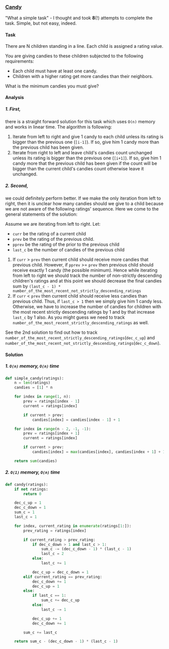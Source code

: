 ### [Candy][1]

"What a simple task" - I thought and took **8**(!) attempts to complete the task. Simple, but not easy, indeed.

#### Task

There are N children standing in a line. Each child is assigned a rating value.

You are giving candies to these children subjected to the following requirements:

- Each child must have at least one candy.
- Children with a higher rating get more candies than their neighbors.

What is the minimum candies you must give?

#### Analysis

##### 1.  First,  
there is a straight forward solution for this task which uses `O(n)` memory and works in linear time. The algorithm is following:
1. Iterate from left to right and give 1 candy to each child unless its rating is bigger than the previous one (`[i-1]`). If so, give him 1 candy more than the previous child has been given.
2. Iterate from right to left and leave child's candies count unchanged unless its rating is bigger than the previous one (`[i+1]`). If so, give him 1 candy more that the previous child has been given if the count will be bigger than the current child's candies count otherwise leave it unchanged.

##### 2. Second,
we could definitely perform better. If we make the only iteration from left to right, then it is unclear how many candies should we give to a child because we are not aware of the following ratings' sequence. Here we come to the general statements of the solution:

Assume we are iterating from left to right. Let:
- `curr` be the rating of a current child
- `prev` be the rating of the previous child.
- `pprev` be the rating of the prior to the previous child
- `last_c` be the number of candies of the previous child

1) If `curr` > `prev` then current child should receive more candies that previous child. However, if `pprev` >= `prev` then previous child should receive exactly 1 candy (the possible minimum). Hence while iterating from left to right we should track the number of non-strictly descending children's ratings and at this point we should decrease the final candies sum by `(last_c - 1) * number_of_the_most_recent_not_strictly_descending_ratings`
2) If `curr` < `prev` then current child should receive less candies than previous child. Thus, if `last_c > 1` then we simply give him 1 candy less. Otherwise, we have to increase the number of candies for children with the most recent strictly descending ratings by 1 and by that increase `last_c` by 1 also. As you might guess we need to track `number_of_the_most_recent_strictly_descending_ratings` as well.

See the 2nd solution to find out how to track `number_of_the_most_recent_strictly_descending_ratings`(`dec_c_up`) and `number_of_the_most_recent_not_strictly_descending_ratings`(`dec_c_down`).

#### Solution

##### 1. `O(n)` memory, `O(n)` time
```python
def simple_candy(ratings):
    n = len(ratings)
    candies = [1] * n

    for index in range(1, n):
        prev = ratings[index - 1]
        current = ratings[index]

        if current > prev:
            candies[index] = candies[index - 1] + 1

    for index in range(n - 2, -1, -1):
        prev = ratings[index + 1]
        current = ratings[index]

        if current > prev:
            candies[index] = max(candies[index], candies[index + 1] + 1)

    return sum(candies)
```

##### 2. `O(1)` memory, `O(n)` time

```python
def candy(ratings):
    if not ratings:
        return 0

    dec_c_up = 1
    dec_c_down = 1
    sum_c = 1
    last_c = 1

    for index, current_rating in enumerate(ratings[1:]):
        prev_rating = ratings[index]

        if current_rating > prev_rating:
            if dec_c_down > 1 and last_c > 1:
                sum_c -= (dec_c_down - 1) * (last_c - 1)
                last_c = 2
            else:
                last_c += 1

            dec_c_up = dec_c_down = 1
        elif current_rating == prev_rating:
            dec_c_down += 1
            dec_c_up = 1
        else:
            if last_c == 1:
                sum_c += dec_c_up
            else:
                last_c -= 1

            dec_c_up += 1
            dec_c_down += 1

        sum_c += last_c

    return sum_c - (dec_c_down - 1) * (last_c - 1)
```

[1]: https://leetcode.com/problems/candy/description/
